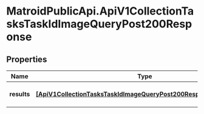 # MatroidPublicApi.ApiV1CollectionTasksTaskIdImageQueryPost200Response

## Properties

Name | Type | Description | Notes
------------ | ------------- | ------------- | -------------
**results** | [**[ApiV1CollectionTasksTaskIdImageQueryPost200ResponseResultsInner]**](ApiV1CollectionTasksTaskIdImageQueryPost200ResponseResultsInner.md) | List of query results | [optional] 


